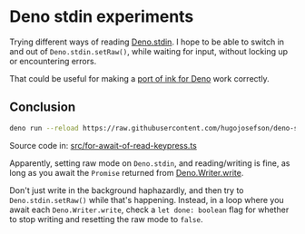 # Deno stdin experiments

Trying different ways of reading
[Deno.stdin](https://deno.land/api?s=Deno.stdin). I hope to be able to switch in
and out of `Deno.stdin.setRaw()`, while waiting for input, without locking up or
encountering errors.

That could be useful for making a
[port of ink for Deno](https://github.com/hugojosefson/ink) work correctly.

## Conclusion

```sh
deno run --reload https://raw.githubusercontent.com/hugojosefson/deno-stdin/main/src/for-await-of-read-keypress.ts --silent
```

Source code in:
[src/for-await-of-read-keypress.ts](src/for-await-of-read-keypress.ts)

Apparently, setting raw mode on `Deno.stdin`, and reading/writing is fine, as
long as you await the `Promise` returned from
[Deno.Writer.write](https://deno.land/api?s=Deno.Writer#write).

Don't just write in the background haphazardly, and then try to
`Deno.stdin.setRaw()` while that's happening. Instead, in a loop where you await
each `Deno.Writer.write`, check a `let done: boolean` flag for whether to stop
writing and resetting the raw mode to `false`.
